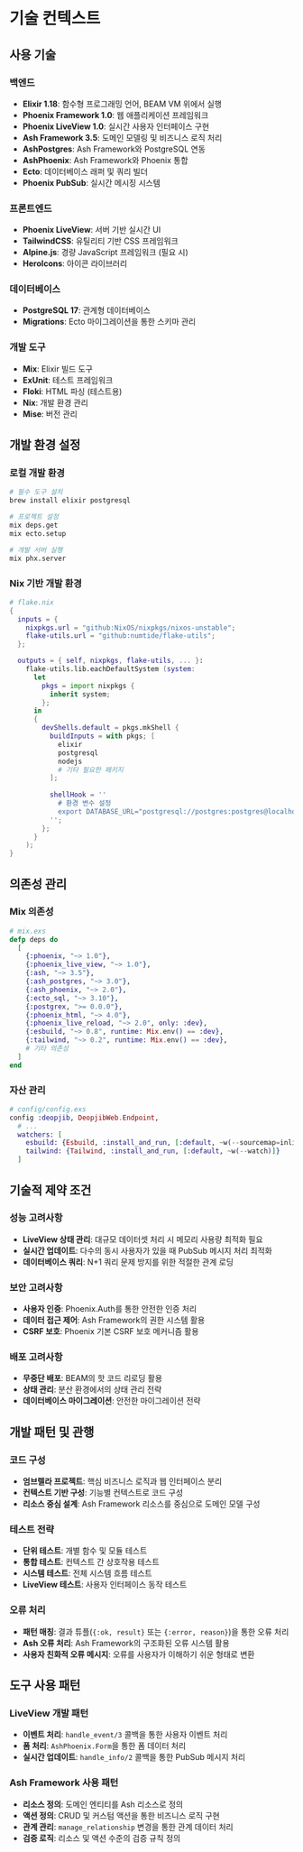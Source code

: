 # 기술 컨텍스트

## 사용 기술

### 백엔드
- **Elixir 1.18**: 함수형 프로그래밍 언어, BEAM VM 위에서 실행
- **Phoenix Framework 1.0**: 웹 애플리케이션 프레임워크
- **Phoenix LiveView 1.0**: 실시간 사용자 인터페이스 구현
- **Ash Framework 3.5**: 도메인 모델링 및 비즈니스 로직 처리
- **AshPostgres**: Ash Framework와 PostgreSQL 연동
- **AshPhoenix**: Ash Framework와 Phoenix 통합
- **Ecto**: 데이터베이스 래퍼 및 쿼리 빌더
- **Phoenix PubSub**: 실시간 메시징 시스템

### 프론트엔드
- **Phoenix LiveView**: 서버 기반 실시간 UI
- **TailwindCSS**: 유틸리티 기반 CSS 프레임워크
- **Alpine.js**: 경량 JavaScript 프레임워크 (필요 시)
- **HeroIcons**: 아이콘 라이브러리

### 데이터베이스
- **PostgreSQL 17**: 관계형 데이터베이스
- **Migrations**: Ecto 마이그레이션을 통한 스키마 관리

### 개발 도구
- **Mix**: Elixir 빌드 도구
- **ExUnit**: 테스트 프레임워크
- **Floki**: HTML 파싱 (테스트용)
- **Nix**: 개발 환경 관리
- **Mise**: 버전 관리

## 개발 환경 설정

### 로컬 개발 환경
```bash
# 필수 도구 설치
brew install elixir postgresql

# 프로젝트 설정
mix deps.get
mix ecto.setup

# 개발 서버 실행
mix phx.server
```

### Nix 기반 개발 환경
```nix
# flake.nix
{
  inputs = {
    nixpkgs.url = "github:NixOS/nixpkgs/nixos-unstable";
    flake-utils.url = "github:numtide/flake-utils";
  };

  outputs = { self, nixpkgs, flake-utils, ... }:
    flake-utils.lib.eachDefaultSystem (system:
      let
        pkgs = import nixpkgs {
          inherit system;
        };
      in
      {
        devShells.default = pkgs.mkShell {
          buildInputs = with pkgs; [
            elixir
            postgresql
            nodejs
            # 기타 필요한 패키지
          ];
          
          shellHook = ''
            # 환경 변수 설정
            export DATABASE_URL="postgresql://postgres:postgres@localhost/deopjib_dev"
          '';
        };
      }
    );
}
```

## 의존성 관리

### Mix 의존성
```elixir
# mix.exs
defp deps do
  [
    {:phoenix, "~> 1.0"},
    {:phoenix_live_view, "~> 1.0"},
    {:ash, "~> 3.5"},
    {:ash_postgres, "~> 3.0"},
    {:ash_phoenix, "~> 2.0"},
    {:ecto_sql, "~> 3.10"},
    {:postgrex, ">= 0.0.0"},
    {:phoenix_html, "~> 4.0"},
    {:phoenix_live_reload, "~> 2.0", only: :dev},
    {:esbuild, "~> 0.8", runtime: Mix.env() == :dev},
    {:tailwind, "~> 0.2", runtime: Mix.env() == :dev},
    # 기타 의존성
  ]
end
```

### 자산 관리
```elixir
# config/config.exs
config :deopjib, DeopjibWeb.Endpoint,
  # ...
  watchers: [
    esbuild: {Esbuild, :install_and_run, [:default, ~w(--sourcemap=inline --watch)]},
    tailwind: {Tailwind, :install_and_run, [:default, ~w(--watch)]}
  ]
```

## 기술적 제약 조건

### 성능 고려사항
- **LiveView 상태 관리**: 대규모 데이터셋 처리 시 메모리 사용량 최적화 필요
- **실시간 업데이트**: 다수의 동시 사용자가 있을 때 PubSub 메시지 처리 최적화
- **데이터베이스 쿼리**: N+1 쿼리 문제 방지를 위한 적절한 관계 로딩

### 보안 고려사항
- **사용자 인증**: Phoenix.Auth를 통한 안전한 인증 처리
- **데이터 접근 제어**: Ash Framework의 권한 시스템 활용
- **CSRF 보호**: Phoenix 기본 CSRF 보호 메커니즘 활용

### 배포 고려사항
- **무중단 배포**: BEAM의 핫 코드 리로딩 활용
- **상태 관리**: 분산 환경에서의 상태 관리 전략
- **데이터베이스 마이그레이션**: 안전한 마이그레이션 전략

## 개발 패턴 및 관행

### 코드 구성
- **엄브렐라 프로젝트**: 핵심 비즈니스 로직과 웹 인터페이스 분리
- **컨텍스트 기반 구성**: 기능별 컨텍스트로 코드 구성
- **리소스 중심 설계**: Ash Framework 리소스를 중심으로 도메인 모델 구성

### 테스트 전략
- **단위 테스트**: 개별 함수 및 모듈 테스트
- **통합 테스트**: 컨텍스트 간 상호작용 테스트
- **시스템 테스트**: 전체 시스템 흐름 테스트
- **LiveView 테스트**: 사용자 인터페이스 동작 테스트

### 오류 처리
- **패턴 매칭**: 결과 튜플(`{:ok, result}` 또는 `{:error, reason}`)을 통한 오류 처리
- **Ash 오류 처리**: Ash Framework의 구조화된 오류 시스템 활용
- **사용자 친화적 오류 메시지**: 오류를 사용자가 이해하기 쉬운 형태로 변환

## 도구 사용 패턴

### LiveView 개발 패턴
- **이벤트 처리**: `handle_event/3` 콜백을 통한 사용자 이벤트 처리
- **폼 처리**: `AshPhoenix.Form`을 통한 폼 데이터 처리
- **실시간 업데이트**: `handle_info/2` 콜백을 통한 PubSub 메시지 처리

### Ash Framework 사용 패턴
- **리소스 정의**: 도메인 엔티티를 Ash 리소스로 정의
- **액션 정의**: CRUD 및 커스텀 액션을 통한 비즈니스 로직 구현
- **관계 관리**: `manage_relationship` 변경을 통한 관계 데이터 처리
- **검증 로직**: 리소스 및 액션 수준의 검증 규칙 정의

